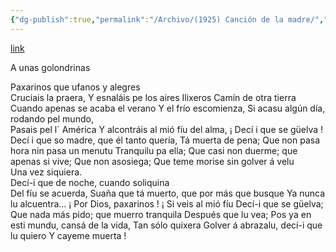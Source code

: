 ```yaml
---
{"dg-publish":true,"permalink":"/Archivo/(1925) Canción de la madre/","tags":["#Siglo_20","central","a1925","Isidro_Díez_de_la_Torre","escrito","Gijón","poema"]}
---
```


[link](https://asturies.com/cavedaynava/cancionm.txt)

A unas golondrinas

Paxarinos que ufanos y alegres  
Cruciais la praera,
Y esnaláis pe los aires Ilixeros 
Camín de otra tierra
Cuando apenas se acaba el verano 
Y el frío escomienza,
Si acasu algún día, rodando pel mundo,  
Pasais pel l´ América
Y alcontráis al mió fíu del alma,
¡ Decí i que se güelva !
Decí i que so madre, que él tanto quería, 
Tá muerta de pena;
Que non pasa hora nin pasa un menutu 
Tranquilu pa ella;
Que casi non duerme; que apenas si vive; 
Que non asosiega;
Que teme morise sin golver á velu  
Una vez siquiera.  
Decí-i que de noche, cuando soliquina  
Del fíu se acuerda,
Suaña que tá muerto, que por más que busque 
Ya nunca lu alcuentra...
¡ Por Dios, paxarinos ! ¡ Si veis al mió fíu 
Decí-i que se güelva;
Que nada más pido; que muerro tranquila 
Después que lu vea;
Pos ya en esti mundu, cansá de la vida, 
Tan sólo quixera
Golver á abrazalu, decí-i que lu quiero 
Y cayeme muerta !